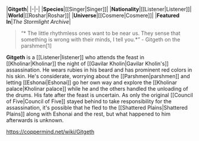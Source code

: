 |**Gitgeth**|
|-|-|
|**Species**|[[Singer\|Singer]]|
|**Nationality**|[[Listener\|Listener]]|
|**World**|[[Roshar\|Roshar]]|
|**Universe**|[[Cosmere\|Cosmere]]|
|**Featured In**|*The Stormlight Archive*|

>“* The little rhythmless ones want to be near us. They sense that something is wrong with their minds, I tell you.*”
\- Gitgeth on the parshmen[1]


**Gitgeth** is a [[Listener\|listener]] who attends the feast in [[Kholinar\|Kholinar]] the night of [[Gavilar Kholin\|Gavilar Kholin's]] assassination.
He wears rubies in his beard and has prominent red colors in his skin. He's considerate, worrying about the [[Parshmen\|parshmen]] and letting [[Eshonai\|Eshonai]] go her own way and explore the [[Kholinar palace\|Kholinar palace]] while he and the others handled the unloading of the drums.
His fate after the feast is uncertain. As only the original [[Council of Five\|Council of Five]] stayed behind to take responsibility for the assassination, it's possible that he fled to the [[Shattered Plains\|Shattered Plains]] along with Eshonai and the rest, but what happened to him afterwards is unknown.



https://coppermind.net/wiki/Gitgeth